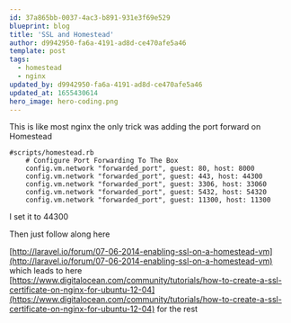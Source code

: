 ```yaml
---
id: 37a865bb-0037-4ac3-b891-931e3f69e529
blueprint: blog
title: 'SSL and Homestead'
author: d9942950-fa6a-4191-ad8d-ce470afe5a46
template: post
tags:
  - homestead
  - nginx
updated_by: d9942950-fa6a-4191-ad8d-ce470afe5a46
updated_at: 1655430614
hero_image: hero-coding.png
---
```

This is like most nginx the only trick was adding the port forward on Homestead

~~~
#scripts/homestead.rb
    # Configure Port Forwarding To The Box
    config.vm.network "forwarded_port", guest: 80, host: 8000
    config.vm.network "forwarded_port", guest: 443, host: 44300
    config.vm.network "forwarded_port", guest: 3306, host: 33060
    config.vm.network "forwarded_port", guest: 5432, host: 54320
    config.vm.network "forwarded_port", guest: 11300, host: 11300
~~~

I set it to 44300

Then just follow along here

[http://laravel.io/forum/07-06-2014-enabling-ssl-on-a-homestead-vm](http://laravel.io/forum/07-06-2014-enabling-ssl-on-a-homestead-vm) which leads to here [https://www.digitalocean.com/community/tutorials/how-to-create-a-ssl-certificate-on-nginx-for-ubuntu-12-04](https://www.digitalocean.com/community/tutorials/how-to-create-a-ssl-certificate-on-nginx-for-ubuntu-12-04) for the rest